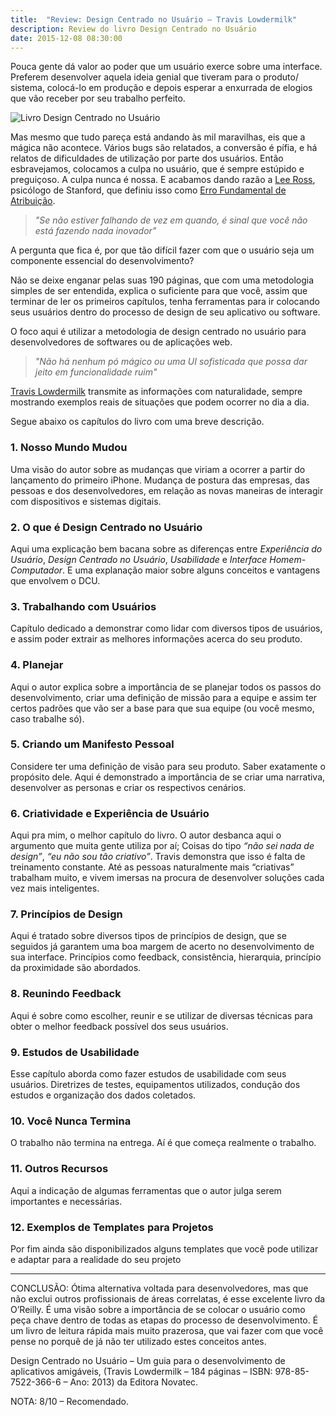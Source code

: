 ```yaml
---
title:  "Review: Design Centrado no Usuário – Travis Lowdermilk"
description: Review do livro Design Centrado no Usuário
date: 2015-12-08 08:30:00
---
```


Pouca gente dá valor ao poder que um usuário exerce sobre uma interface. Preferem desenvolver aquela ideia genial que tiveram para o produto/ sistema, colocá-lo em produção e depois esperar a enxurrada de elogios que vão receber por seu trabalho perfeito.

![Livro Design Centrado no Usuário](../../assets/images/livro-designer-centrado-usuario.jpg)

Mas mesmo que tudo pareça está andando às mil maravilhas, eis que a mágica não acontece. Vários bugs são relatados, a conversão é pífia, e há relatos de dificuldades de utilização por parte dos usuários. Então esbravejamos, colocamos a culpa no usuário, que é sempre estúpido e preguiçoso. A culpa nunca é nossa. E acabamos dando razão a [Lee Ross](https://psychology.stanford.edu/lross), psicólogo de Stanford, que definiu isso como [Erro Fundamental de Atribuição](https://www.youtube.com/watch?v=drjSN9FrZtk).

> <i>"Se não estiver falhando de vez em quando, é sinal que você não está fazendo nada inovador"</i>

A pergunta que fica é, por que tão difícil fazer com que o usuário seja um componente essencial do desenvolvimento?

Não se deixe enganar pelas suas 190 páginas, que com uma metodologia simples de ser entendida, explica o suficiente para que você, assim que terminar de ler os primeiros capítulos, tenha ferramentas para ir colocando seus usuários dentro do processo de design de seu aplicativo ou software. 

O foco aqui é utilizar a metodologia de design centrado no usuário para desenvolvedores de softwares ou de aplicações web.

> <i>"Não há nenhum pó mágico ou uma UI sofisticada que possa dar jeito em funcionalidade ruim"</i>

[Travis Lowdermilk](https://medium.com/@tlowdermilk) transmite as informações com naturalidade, sempre mostrando exemplos reais de situações que podem ocorrer no dia a dia.

Segue abaixo os capítulos do livro com uma breve descrição.

### 1. Nosso Mundo Mudou
Uma visão do autor sobre as mudanças que viriam a ocorrer a partir do lançamento do primeiro iPhone. Mudança de postura das empresas, das pessoas e dos desenvolvedores, em relação as novas maneiras de interagir com dispositivos e sistemas digitais.

### 2. O que é Design Centrado no Usuário
Aqui uma explicação bem bacana sobre as diferenças entre *Experiência do Usuário*, *Design Centrado no Usuário*, *Usabilidade* e *Interface Homem-Computador*. E uma explanação maior sobre alguns conceitos e vantagens que envolvem o DCU.

### 3. Trabalhando com Usuários
Capítulo dedicado a demonstrar como lidar com diversos tipos de usuários, e assim poder extrair as melhores informações acerca do seu produto.

### 4. Planejar
Aqui o autor explica sobre a importância de se planejar todos os passos do desenvolvimento, criar uma definição de missão para a equipe e assim ter certos padrões que vão ser a base para que sua equipe (ou você mesmo, caso trabalhe só).

### 5. Criando um Manifesto Pessoal
Considere ter uma definição de visão para seu produto. Saber exatamente o propósito dele. Aqui é demonstrado a importância de se criar uma narrativa, desenvolver as personas e criar os respectivos cenários.

### 6. Criatividade e Experiência de Usuário
Aqui pra mim, o melhor capítulo do livro. O autor desbanca aqui o argumento que muita gente utiliza por aí; Coisas do tipo *“não sei nada de design”*, *“eu não sou tão criativo”*. Travis demonstra que isso é falta de treinamento constante. Até as pessoas naturalmente mais “criativas” trabalham muito, e vivem imersas na procura de desenvolver soluções cada vez mais inteligentes.

### 7. Princípios de Design
Aqui é tratado sobre diversos tipos de princípios de design, que se seguidos já garantem uma boa margem de acerto no desenvolvimento de sua interface. Princípios como feedback, consistência, hierarquia, princípio da proximidade são abordados.

### 8. Reunindo Feedback
Aqui é sobre como escolher, reunir e se utilizar de diversas técnicas para obter o melhor feedback possível dos seus usuários.

### 9. Estudos de Usabilidade
Esse capítulo aborda como fazer estudos de usabilidade com seus usuários. Diretrizes de testes, equipamentos utilizados, condução dos estudos e organização dos dados coletados.

### 10. Você Nunca Termina
O trabalho não termina na entrega. Aí é que começa realmente o trabalho.

### 11. Outros Recursos
Aqui a indicação de algumas ferramentas que o autor julga serem importantes e necessárias.

### 12. Exemplos de Templates para Projetos
Por fim ainda são disponibilizados alguns templates que você pode utilizar e adaptar para a realidade do seu projeto  

<hr>

CONCLUSÃO: Ótima alternativa voltada para desenvolvedores, mas que não exclui outros profissionais de áreas correlatas, é esse excelente livro da O’Reilly. É uma visão sobre a importância de se colocar o usuário como peça chave dentro de todas as etapas do processo de desenvolvimento. É um livro de leitura rápida mais muito prazerosa, que vai fazer com que você pense no porquê de já não ter utilizado estes conceitos antes.

Design Centrado no Usuário – Um guia para o desenvolvimento de aplicativos amigáveis, (Travis Lowdermilk – 184 páginas – ISBN: 978-85-7522-366-6 – Ano: 2013) da Editora Novatec.

NOTA: 8/10 – Recomendado.



